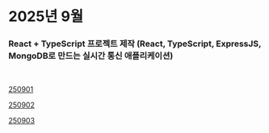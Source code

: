 # 2025년 9월

### React + TypeScript 프로젝트 제작 (React, TypeScript, ExpressJS, MongoDB로 만드는 실시간 통신 애플리케이션)

<br />

[250901](/DateLink/2025-09/250901.md)

[250902](/DateLink/2025-09/250902.md)

[250903](/DateLink/2025-09/250903.md)

<!--


[250904](/DateLink/2025-09/250904.md)

[250905](/DateLink/2025-09/250905.md)

[250906](/DateLink/2025-09/250906.md)

[250909](/DateLink/2025-09/250909.md)

[250910](/DateLink/2025-09/250910.md)

[250911](/DateLink/2025-09/250911.md)

[250912](/DateLink/2025-09/250912.md)

[250913](/DateLink/2025-09/250913.md)

[250914](/DateLink/2025-09/250914.md)

[250915](/DateLink/2025-09/250915.md)

[250917](/DateLink/2025-09/250917.md)

[250918](/DateLink/2025-09/250918.md)

[250919](/DateLink/2025-09/250919.md)

[250920](/DateLink/2025-09/250920.md)

[250921](/DateLink/2025-09/250921.md)

[250922](/DateLink/2025-09/250922.md)

[250924](/DateLink/2025-09/250924.md)

[250925](/DateLink/2025-09/250925.md)

[250926](/DateLink/2025-09/250926.md)

[250928](/DateLink/2025-09/250928.md)

[250929](/DateLink/2025-09/250929.md)

[250931](/DateLink/2025-09/250931.md) -->
